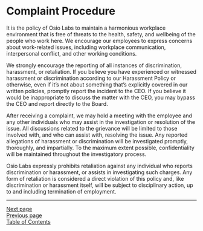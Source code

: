 # Complaint Procedure
It is the policy of Osio Labs to maintain a harmonious workplace environment that is free of threats to the health, safety, and wellbeing of the people who work here. We encourage our employees to express concerns about work-related issues, including workplace communication, interpersonal conflict, and other working conditions.

We strongly encourage the reporting of all instances of discrimination, harassment, or retaliation. If you believe you have experienced or witnessed harassment or discrimination according to our Harassment Policy or otherwise, even if it’s not about something that’s explicitly covered in our written policies, promptly report the incident to the CEO. If you believe it would be inappropriate to discuss the matter with the CEO, you may bypass the CEO and report directly to the Board.

After receiving a complaint, we may hold a meeting with the employee and any other individuals who may assist in the investigation or resolution of the issue. All discussions related to the grievance will be limited to those involved with, and who can assist with, resolving the issue. Any reported allegations of harassment or discrimination will be investigated promptly, thoroughly, and impartially. To the maximum extent possible, confidentiality will be maintained throughout the investigatory process. 

Osio Labs expressly prohibits retaliation against any individual who reports discrimination or harassment, or assists in investigating such charges. Any form of retaliation is considered a direct violation of this policy and, like discrimination or harassment itself, will be subject to disciplinary action, up to and including termination of employment.

---
[Next page](05disciplinary.md)  
[Previous page](03harassment.md)  
[Table of Contents](../README.md#table-of-contents)
